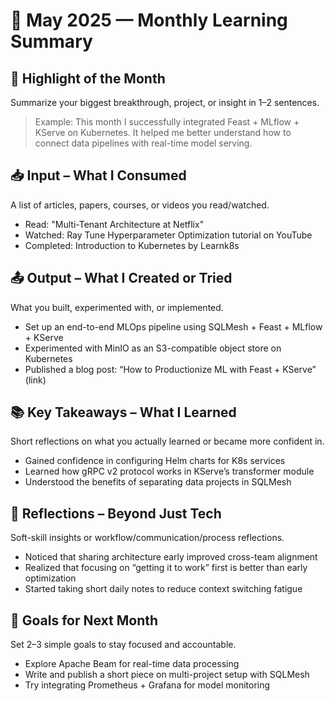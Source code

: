 # 📆 May 2025 — Monthly Learning Summary

## 🚀 Highlight of the Month
Summarize your biggest breakthrough, project, or insight in 1–2 sentences.

> Example: This month I successfully integrated Feast + MLflow + KServe on Kubernetes. It helped me better understand how to connect data pipelines with real-time model serving.


## 📥 Input – What I Consumed
A list of articles, papers, courses, or videos you read/watched.

- Read: "Multi-Tenant Architecture at Netflix"
- Watched: Ray Tune Hyperparameter Optimization tutorial on YouTube
- Completed: Introduction to Kubernetes by Learnk8s


## 📤 Output – What I Created or Tried
What you built, experimented with, or implemented.

- Set up an end-to-end MLOps pipeline using SQLMesh + Feast + MLflow + KServe
- Experimented with MinIO as an S3-compatible object store on Kubernetes
- Published a blog post: “How to Productionize ML with Feast + KServe” (link)


## 📚 Key Takeaways – What I Learned
Short reflections on what you actually learned or became more confident in.

- Gained confidence in configuring Helm charts for K8s services
- Learned how gRPC v2 protocol works in KServe’s transformer module
- Understood the benefits of separating data projects in SQLMesh


## 💭 Reflections – Beyond Just Tech
Soft-skill insights or workflow/communication/process reflections.

- Noticed that sharing architecture early improved cross-team alignment
- Realized that focusing on “getting it to work” first is better than early optimization
- Started taking short daily notes to reduce context switching fatigue


## 🔭 Goals for Next Month
Set 2–3 simple goals to stay focused and accountable.

- Explore Apache Beam for real-time data processing
- Write and publish a short piece on multi-project setup with SQLMesh
- Try integrating Prometheus + Grafana for model monitoring